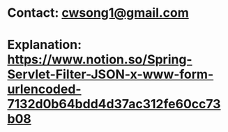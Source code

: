 # Contact: cwsong1@gmail.com
# Explanation: https://www.notion.so/Spring-Servlet-Filter-JSON-x-www-form-urlencoded-7132d0b64bdd4d37ac312fe60cc73b08
